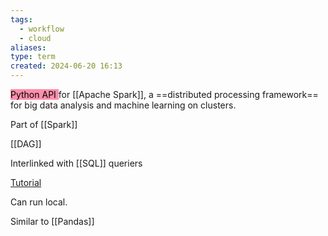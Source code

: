 ```yaml
---
tags:
  - workflow
  - cloud
aliases: 
type: term
created: 2024-06-20 16:13
---
```


<mark style="background: #FF5582A6;">Python API </mark>for [[Apache Spark]], a ==distributed processing framework== for big data analysis and machine learning on clusters.

Part of [[Spark]]

[[DAG]]

Interlinked with [[SQL]] queriers

[Tutorial](https://www.youtube.com/watch?v=WyZmM6K7ubc)

Can run local.

Similar to [[Pandas]] 



